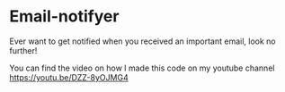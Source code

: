 # Email-notifyer
Ever want to get notified when you received an important email, look no further!

You can find the video on how I made this code on my youtube channel https://youtu.be/DZZ-8yOJMG4
